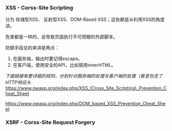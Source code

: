 ### XSS - Corss-Site Scripting

分为 存储型XSS、 反射型XSS、DOM-Based XSS；这些都是从利用XSS的角度讲。

危害都是一样的，会导致页面执行不可预期的外部脚本。

防御手段总的来讲是两点：
  1. 在服务端，输出时要记得escape。
  2. 在客户端，使用安全的API，比如慎用innerHTML。

*下面链接有更详细的规则，分别针对服务端的处理与客户端的处理（甚至包含了HTTP响应头*
https://www.owasp.org/index.php/XSS_(Cross_Site_Scripting)_Prevention_Cheat_Sheet

https://www.owasp.org/index.php/DOM_based_XSS_Prevention_Cheat_Sheet


### XSRF - Corss-Site Request Forgery
